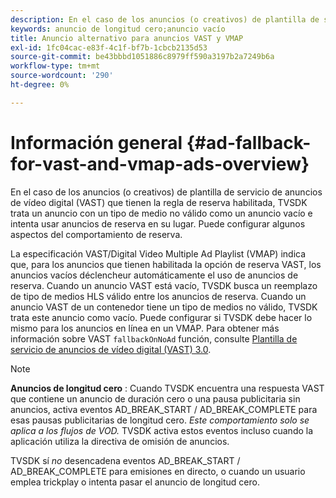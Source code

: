 ```yaml
---
description: En el caso de los anuncios (o creativos) de plantilla de servicio de anuncios de vídeo digital (VAST) que tienen la regla de reserva habilitada, TVSDK trata un anuncio con un tipo de medio no válido como un anuncio vacío e intenta usar anuncios de reserva en su lugar. Puede configurar algunos aspectos del comportamiento de reserva.
keywords: anuncio de longitud cero;anuncio vacío
title: Anuncio alternativo para anuncios VAST y VMAP
exl-id: 1fc04cac-e83f-4c1f-bf7b-1cbcb2135d53
source-git-commit: be43bbbd1051886c8979ff590a3197b2a7249b6a
workflow-type: tm+mt
source-wordcount: '290'
ht-degree: 0%

---
```


# Información general {#ad-fallback-for-vast-and-vmap-ads-overview}

En el caso de los anuncios (o creativos) de plantilla de servicio de anuncios de vídeo digital (VAST) que tienen la regla de reserva habilitada, TVSDK trata un anuncio con un tipo de medio no válido como un anuncio vacío e intenta usar anuncios de reserva en su lugar. Puede configurar algunos aspectos del comportamiento de reserva.

La especificación VAST/Digital Video Multiple Ad Playlist (VMAP) indica que, para los anuncios que tienen habilitada la opción de reserva VAST, los anuncios vacíos déclencheur automáticamente el uso de anuncios de reserva. Cuando un anuncio VAST está vacío, TVSDK busca un reemplazo de tipo de medios HLS válido entre los anuncios de reserva. Cuando un anuncio VAST de un contenedor tiene un tipo de medios no válido, TVSDK trata este anuncio como vacío. Puede configurar si TVSDK debe hacer lo mismo para los anuncios en línea en un VMAP. Para obtener más información sobre VAST `fallbackOnNoAd` función, consulte [Plantilla de servicio de anuncios de vídeo digital (VAST) 3.0](https://www.iab.net/guidelines/508676/digitalvideo/vsuite/vast).

>[!NOTE]
>
>**Anuncios de longitud cero** : Cuando TVSDK encuentra una respuesta VAST que contiene un anuncio de duración cero o una pausa publicitaria sin anuncios, activa eventos AD_BREAK_START / AD_BREAK_COMPLETE para esas pausas publicitarias de longitud cero. *Este comportamiento solo se aplica a los flujos de VOD.* TVSDK activa estos eventos incluso cuando la aplicación utiliza la directiva de omisión de anuncios.
>
>TVSDK sí *no* desencadena eventos AD_BREAK_START / AD_BREAK_COMPLETE para emisiones en directo, o cuando un usuario emplea trickplay o intenta pasar el anuncio de longitud cero.
